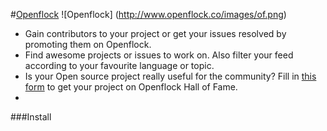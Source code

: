 #[Openflock](http://www/openflock.co)
![Openflock] (http://www.openflock.co/images/of.png)

* Gain contributors to your project or get your issues resolved by promoting them on Openflock.
* Find awesome projects or issues to work on. Also filter your feed according to your favourite language or topic.
* Is your Open source project really useful for the community? Fill in [this form](http://goo.gl/forms/5jLE4J89gK) to get your project on Openflock Hall of Fame.
* 
###Install

